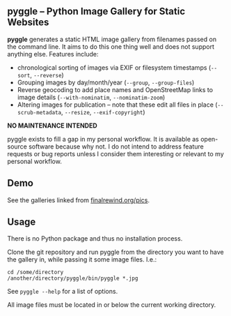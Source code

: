 pyggle – Python Image Gallery for Static Websites
---

**pyggle** generates a static HTML image gallery from filenames passed on the
command line. It aims to do this one thing well and does not support anything
else. Features include:

* chronological sorting of images via EXIF or filesystem timestamps
  (`--sort`, `--reverse`)
* Grouping images by day/month/year
  (`--group`, `--group-files`)
* Reverse geocoding to add place names and OpenStreetMap links to image details
  (`--with-nominatim`, `--nominatim-zoom`)
* Altering images for publication – note that these edit all files in place
  (`--scrub-metadata`, `--resize`, `--exif-copyright`)

**NO MAINTENANCE INTENDED**

pyggle exists to fill a gap in my personal workflow.
It is available as open-source software because why not.
I do not intend to address feature requests or bug reports unless I consider
them interesting or relevant to my personal workflow.

## Demo

See the galleries linked from
[finalrewind.org/pics](https://finalrewind.org/pics/).

## Usage

There is no Python package and thus no installation process.

Clone the git repository and run pyggle from the directory you want to have the
gallery in, while passing it some image files. I.e.:

```
cd /some/directory
/another/directory/pyggle/bin/pyggle *.jpg
```

See `pyggle --help` for a list of options.

All image files must be located in or below the current working directory.
